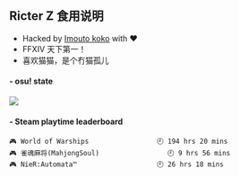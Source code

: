 ## Ricter Z 食用说明
- Hacked by [Imouto koko](https://osu.ppy.sh/users/7679162) with ❤️
- FFXIV 天下第一！
- 喜欢猫猫，是个冇猫孤儿

#### - osu! state
![](http://97.64.19.89:8080/api/v1/stat/4448675?1)

<!-- steam-box start -->
#### - Steam playtime leaderboard
```text
🎮 World of Warships                 🕘 194 hrs 20 mins
🎮 雀魂麻将(MahjongSoul)                 🕘 9 hrs 56 mins
🎮 NieR:Automata™                    🕘 26 hrs 18 mins
```
<!-- Powered by https://github.com/YouEclipse/steam-box . -->
<!-- steam-box end -->
